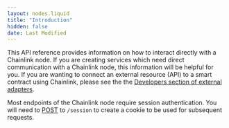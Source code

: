 ```yaml
---
layout: nodes.liquid
title: "Introduction"
hidden: false
date: Last Modified
---
```

This API reference provides information on how to interact directly with a Chainlink node. If you are creating services which need direct communication with a Chainlink node, this information will be helpful for you. If you are wanting to connect an external resource (API) to a smart contract using Chainlink, please see the the [Developers section of external adapters](doc:developers).

Most endpoints of the Chainlink node require session authentication. You will need to [POST](ref:sessions) to `/session` to create a cookie to be used for subsequent requests.